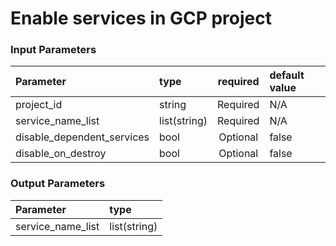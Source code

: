 # Enable services in GCP project

### Input Parameters

Parameter                 |  type           | required | default value   |   
:-----------------        | :---            | :--------: | :--------------- |
project_id                |   string        | Required | N/A             |
service_name_list         |   list(string)  | Required | N/A             |
disable_dependent_services|   bool          | Optional | false           |
disable_on_destroy        |   bool          | Optional | false           |

### Output Parameters
Parameter                 |  type           |   
:-----------------        | :---            |
service_name_list         |   list(string)  |
